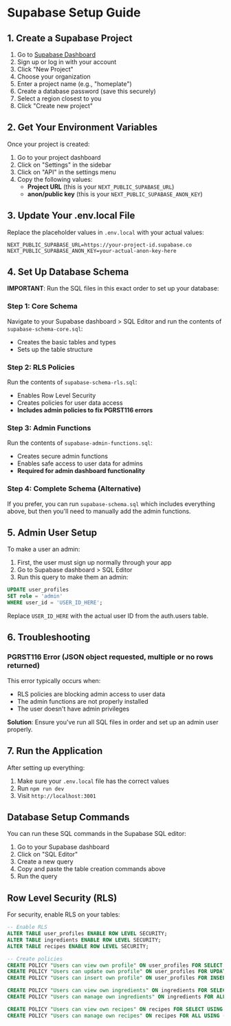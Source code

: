 # Supabase Setup Guide

## 1. Create a Supabase Project

1. Go to [Supabase Dashboard](https://app.supabase.com)
2. Sign up or log in with your account
3. Click "New Project"
4. Choose your organization
5. Enter a project name (e.g., "homeplate")
6. Create a database password (save this securely)
7. Select a region closest to you
8. Click "Create new project"

## 2. Get Your Environment Variables

Once your project is created:

1. Go to your project dashboard
2. Click on "Settings" in the sidebar
3. Click on "API" in the settings menu
4. Copy the following values:
   - **Project URL** (this is your `NEXT_PUBLIC_SUPABASE_URL`)
   - **anon/public key** (this is your `NEXT_PUBLIC_SUPABASE_ANON_KEY`)

## 3. Update Your .env.local File

Replace the placeholder values in `.env.local` with your actual values:

```
NEXT_PUBLIC_SUPABASE_URL=https://your-project-id.supabase.co
NEXT_PUBLIC_SUPABASE_ANON_KEY=your-actual-anon-key-here
```

## 4. Set Up Database Schema

**IMPORTANT**: Run the SQL files in this exact order to set up your database:

### Step 1: Core Schema
Navigate to your Supabase dashboard > SQL Editor and run the contents of `supabase-schema-core.sql`:
- Creates the basic tables and types
- Sets up the table structure

### Step 2: RLS Policies  
Run the contents of `supabase-schema-rls.sql`:
- Enables Row Level Security
- Creates policies for user data access
- **Includes admin policies to fix PGRST116 errors**

### Step 3: Admin Functions
Run the contents of `supabase-admin-functions.sql`:
- Creates secure admin functions
- Enables safe access to user data for admins
- **Required for admin dashboard functionality**

### Step 4: Complete Schema (Alternative)
If you prefer, you can run `supabase-schema.sql` which includes everything above, but then you'll need to manually add the admin functions.

## 5. Admin User Setup

To make a user an admin:

1. First, the user must sign up normally through your app
2. Go to Supabase dashboard > SQL Editor
3. Run this query to make them an admin:

```sql
UPDATE user_profiles 
SET role = 'admin' 
WHERE user_id = 'USER_ID_HERE';
```

Replace `USER_ID_HERE` with the actual user ID from the auth.users table.

## 6. Troubleshooting

### PGRST116 Error (JSON object requested, multiple or no rows returned)
This error typically occurs when:
- RLS policies are blocking admin access to user data
- The admin functions are not properly installed
- The user doesn't have admin privileges

**Solution**: Ensure you've run all SQL files in order and set up an admin user properly.

## 7. Run the Application

After setting up everything:

1. Make sure your `.env.local` file has the correct values
2. Run `npm run dev`
3. Visit `http://localhost:3001`

## Database Setup Commands

You can run these SQL commands in the Supabase SQL editor:

1. Go to your Supabase dashboard
2. Click on "SQL Editor"
3. Create a new query
4. Copy and paste the table creation commands above
5. Run the query

## Row Level Security (RLS)

For security, enable RLS on your tables:

```sql
-- Enable RLS
ALTER TABLE user_profiles ENABLE ROW LEVEL SECURITY;
ALTER TABLE ingredients ENABLE ROW LEVEL SECURITY;
ALTER TABLE recipes ENABLE ROW LEVEL SECURITY;

-- Create policies
CREATE POLICY "Users can view own profile" ON user_profiles FOR SELECT USING (auth.uid() = user_id);
CREATE POLICY "Users can update own profile" ON user_profiles FOR UPDATE USING (auth.uid() = user_id);
CREATE POLICY "Users can insert own profile" ON user_profiles FOR INSERT WITH CHECK (auth.uid() = user_id);

CREATE POLICY "Users can view own ingredients" ON ingredients FOR SELECT USING (auth.uid() = user_id);
CREATE POLICY "Users can manage own ingredients" ON ingredients FOR ALL USING (auth.uid() = user_id);

CREATE POLICY "Users can view own recipes" ON recipes FOR SELECT USING (auth.uid() = user_id);
CREATE POLICY "Users can manage own recipes" ON recipes FOR ALL USING (auth.uid() = user_id);
```
